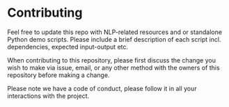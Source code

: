 # Contributing

Feel free to update this repo with NLP-related resources and or standalone Python demo scripts. 
Please include a brief description of each script incl. dependencies, expected input-output etc.

When contributing to this repository, please first discuss the change you wish to make via issue,
email, or any other method with the owners of this repository before making a change. 

Please note we have a code of conduct, please follow it in all your interactions with the project.
